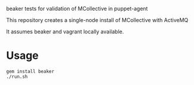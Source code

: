 beaker tests for validation of MCollective in puppet-agent

This repository creates a single-node install of MCollective with ActiveMQ

It assumes beaker and vagrant locally available.

# Usage

    gem install beaker
    ./run.sh
